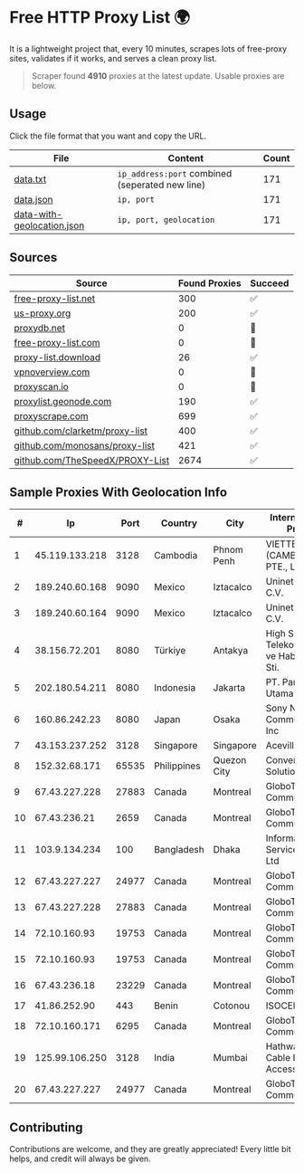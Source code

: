 
# Free HTTP Proxy List 🌍

It is a lightweight project that, every 10 minutes, scrapes lots of free-proxy sites, validates if it works, and serves a clean proxy list.


> Scraper found **4910** proxies at the latest update. Usable proxies are below.

## Usage

Click the file format that you want and copy the URL.


|File|Content|Count|
|----|-------|-----|
|[data.txt](https://raw.githubusercontent.com/themiralay/Proxy-List-World/master/data.txt)|`ip_address:port` combined (seperated new line)|171|
|[data.json](https://raw.githubusercontent.com/themiralay/Proxy-List-World/master/data.json)|`ip, port`|171|
|[data-with-geolocation.json](https://raw.githubusercontent.com/themiralay/Proxy-List-World/master/data-with-geolocation.json)|`ip, port, geolocation`|171|

## Sources

|Source|Found Proxies|Succeed|
|------|-------------|-------|
|[free-proxy-list.net](https://free-proxy-list.net)|300|✅|
|[us-proxy.org](https://www.us-proxy.org)|200|✅|
|[proxydb.net](http://proxydb.net)|0|🚫|
|[free-proxy-list.com](https://free-proxy-list.com/?page=&port=&type%5B%5D=http&type%5B%5D=https&up_time=0&search=Search)|0|🚫|
|[proxy-list.download](https://www.proxy-list.download/HTTP)|26|✅|
|[vpnoverview.com](https://vpnoverview.com/privacy/anonymous-browsing/free-proxy-servers)|0|🚫|
|[proxyscan.io](https://www.proxyscan.io)|0|🚫|
|[proxylist.geonode.com](https://proxylist.geonode.com/api/proxy-list?limit=300&page=1&sort_by=lastChecked&sort_type=desc&protocols=http,https)|190|✅|
|[proxyscrape.com](https://api.proxyscrape.com/v2/?request=displayproxies&protocol=http&timeout=10000&country=all&ssl=all&anonymity=all)|699|✅|
|[github.com/clarketm/proxy-list](https://raw.githubusercontent.com/clarketm/proxy-list/master/proxy-list-raw.txt)|400|✅|
|[github.com/monosans/proxy-list](https://raw.githubusercontent.com/monosans/proxy-list/main/proxies/http.txt)|421|✅|
|[github.com/TheSpeedX/PROXY-List](https://raw.githubusercontent.com/TheSpeedX/PROXY-List/master/http.txt)|2674|✅|


## Sample Proxies With Geolocation Info

|#|Ip|Port|Country|City|Internet Service Provider|
|-|--|----|-------|----|-------------------------|
|1|45.119.133.218|3128|Cambodia|Phnom Penh|VIETTEL (CAMBODIA) PTE., LTD|
|2|189.240.60.168|9090|Mexico|Iztacalco|Uninet S.A. de C.V.|
|3|189.240.60.164|9090|Mexico|Iztacalco|Uninet S.A. de C.V.|
|4|38.156.72.201|8080|Türkiye|Antakya|High Speed Telekomunikasyon ve Hab. Hiz. Ltd. Sti.|
|5|202.180.54.211|8080|Indonesia|Jakarta|PT. Panca Dewata Utama|
|6|160.86.242.23|8080|Japan|Osaka|Sony Network Communications Inc|
|7|43.153.237.252|3128|Singapore|Singapore|Aceville Pte.ltd|
|8|152.32.68.171|65535|Philippines|Quezon City|Converge ICT Solution Inc|
|9|67.43.227.228|27883|Canada|Montreal|GloboTech Communications|
|10|67.43.236.21|2659|Canada|Montreal|GloboTech Communications|
|11|103.9.134.234|100|Bangladesh|Dhaka|Information Services Network Ltd|
|12|67.43.227.227|24977|Canada|Montreal|GloboTech Communications|
|13|67.43.227.228|27883|Canada|Montreal|GloboTech Communications|
|14|72.10.160.93|19753|Canada|Montreal|GloboTech Communications|
|15|72.10.160.93|19753|Canada|Montreal|GloboTech Communications|
|16|67.43.236.18|23229|Canada|Montreal|GloboTech Communications|
|17|41.86.252.90|443|Benin|Cotonou|ISOCEL SA|
|18|72.10.160.171|6295|Canada|Montreal|GloboTech Communications|
|19|125.99.106.250|3128|India|Mumbai|Hathway IP over Cable Internet Access|
|20|67.43.227.227|24977|Canada|Montreal|GloboTech Communications|



## Contributing

Contributions are welcome, and they are greatly appreciated! Every
little bit helps, and credit will always be given.

